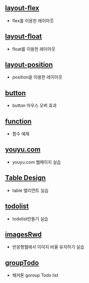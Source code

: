 ## [layout-flex](degose.github.com/layout-flex)
- flex를 이용한 레이아웃
## [layout-float](degose.github.com/layout-float)
- float를 이용한 레이아웃
## [layout-position](degose.github.com/layout-position)
- position을 이용한 레이아웃
## [button](degose.github.com/button)
- button 마우스 오버 효과
## [function](degose.github.com/function)
- 함수 예제
## [youyu.com](degose.github.com/youyu.com)
- youyu.com 웹페이지 실습
## [Table Design](degose.github.com/TableDesign)
- table 엘리먼트 실습
## [todolist](degose.github.com/todolist)
- todolist만들기 실습
## [imagesRwd](degose.github.com/imagesRwd)
- 반응형웹에서 이미지 비율 유지하기 실습
## [groupTodo](degose.github.com/groupTodo)
- 해커톤 goroup Todo list
